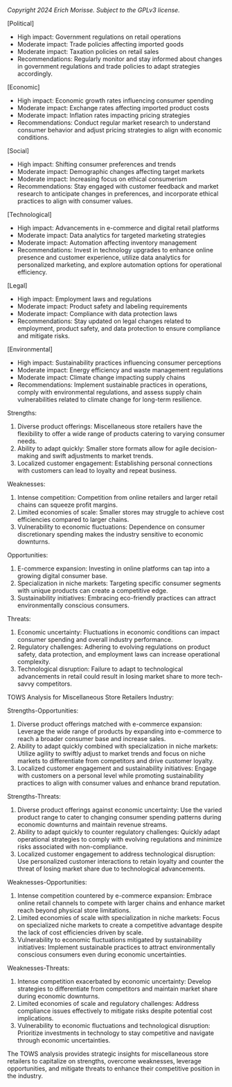 *Copyright 2024 Erich Morisse.  Subject to the GPLv3 license.*


[Political]
- High impact: Government regulations on retail operations
- Moderate impact: Trade policies affecting imported goods
- Moderate impact: Taxation policies on retail sales
- Recommendations: Regularly monitor and stay informed about changes in government regulations and trade policies to adapt strategies accordingly.

[Economic]
- High impact: Economic growth rates influencing consumer spending
- Moderate impact: Exchange rates affecting imported product costs
- Moderate impact: Inflation rates impacting pricing strategies
- Recommendations: Conduct regular market research to understand consumer behavior and adjust pricing strategies to align with economic conditions.

[Social]
- High impact: Shifting consumer preferences and trends
- Moderate impact: Demographic changes affecting target markets
- Moderate impact: Increasing focus on ethical consumerism
- Recommendations: Stay engaged with customer feedback and market research to anticipate changes in preferences, and incorporate ethical practices to align with consumer values.

[Technological]
- High impact: Advancements in e-commerce and digital retail platforms
- Moderate impact: Data analytics for targeted marketing strategies
- Moderate impact: Automation affecting inventory management
- Recommendations: Invest in technology upgrades to enhance online presence and customer experience, utilize data analytics for personalized marketing, and explore automation options for operational efficiency.

[Legal]
- High impact: Employment laws and regulations
- Moderate impact: Product safety and labeling requirements
- Moderate impact: Compliance with data protection laws
- Recommendations: Stay updated on legal changes related to employment, product safety, and data protection to ensure compliance and mitigate risks.

[Environmental]
- High impact: Sustainability practices influencing consumer perceptions
- Moderate impact: Energy efficiency and waste management regulations
- Moderate impact: Climate change impacting supply chains
- Recommendations: Implement sustainable practices in operations, comply with environmental regulations, and assess supply chain vulnerabilities related to climate change for long-term resilience.

Strengths:
1. Diverse product offerings: Miscellaneous store retailers have the flexibility to offer a wide range of products catering to varying consumer needs.
2. Ability to adapt quickly: Smaller store formats allow for agile decision-making and swift adjustments to market trends.
3. Localized customer engagement: Establishing personal connections with customers can lead to loyalty and repeat business.

Weaknesses:
1. Intense competition: Competition from online retailers and larger retail chains can squeeze profit margins.
2. Limited economies of scale: Smaller stores may struggle to achieve cost efficiencies compared to larger chains.
3. Vulnerability to economic fluctuations: Dependence on consumer discretionary spending makes the industry sensitive to economic downturns.

Opportunities:
1. E-commerce expansion: Investing in online platforms can tap into a growing digital consumer base.
2. Specialization in niche markets: Targeting specific consumer segments with unique products can create a competitive edge.
3. Sustainability initiatives: Embracing eco-friendly practices can attract environmentally conscious consumers.

Threats:
1. Economic uncertainty: Fluctuations in economic conditions can impact consumer spending and overall industry performance.
2. Regulatory challenges: Adhering to evolving regulations on product safety, data protection, and employment laws can increase operational complexity.
3. Technological disruption: Failure to adapt to technological advancements in retail could result in losing market share to more tech-savvy competitors.

TOWS Analysis for Miscellaneous Store Retailers Industry:

Strengths-Opportunities:
1. Diverse product offerings matched with e-commerce expansion: Leverage the wide range of products by expanding into e-commerce to reach a broader consumer base and increase sales.
2. Ability to adapt quickly combined with specialization in niche markets: Utilize agility to swiftly adjust to market trends and focus on niche markets to differentiate from competitors and drive customer loyalty.
3. Localized customer engagement and sustainability initiatives: Engage with customers on a personal level while promoting sustainability practices to align with consumer values and enhance brand reputation.

Strengths-Threats:
1. Diverse product offerings against economic uncertainty: Use the varied product range to cater to changing consumer spending patterns during economic downturns and maintain revenue streams.
2. Ability to adapt quickly to counter regulatory challenges: Quickly adapt operational strategies to comply with evolving regulations and minimize risks associated with non-compliance.
3. Localized customer engagement to address technological disruption: Use personalized customer interactions to retain loyalty and counter the threat of losing market share due to technological advancements.

Weaknesses-Opportunities:
1. Intense competition countered by e-commerce expansion: Embrace online retail channels to compete with larger chains and enhance market reach beyond physical store limitations.
2. Limited economies of scale with specialization in niche markets: Focus on specialized niche markets to create a competitive advantage despite the lack of cost efficiencies driven by scale.
3. Vulnerability to economic fluctuations mitigated by sustainability initiatives: Implement sustainable practices to attract environmentally conscious consumers even during economic uncertainties.

Weaknesses-Threats:
1. Intense competition exacerbated by economic uncertainty: Develop strategies to differentiate from competitors and maintain market share during economic downturns.
2. Limited economies of scale and regulatory challenges: Address compliance issues effectively to mitigate risks despite potential cost implications.
3. Vulnerability to economic fluctuations and technological disruption: Prioritize investments in technology to stay competitive and navigate through economic uncertainties.

The TOWS analysis provides strategic insights for miscellaneous store retailers to capitalize on strengths, overcome weaknesses, leverage opportunities, and mitigate threats to enhance their competitive position in the industry.

